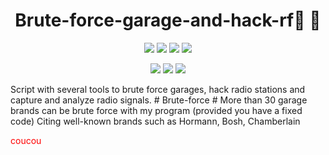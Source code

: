 # <h1 align="center">Brute-force-garage-and-hack-rf🏡 📡</h1>
<p align="center">
  <img src="https://img.shields.io/badge/Brute-Force-green?style=for-the-badge">
  <img src="https://img.shields.io/badge/Capture-Signal-green?style=for-the-badge">
  <img src="https://img.shields.io/badge/Replay-Signal-green?style=for-the-badge">
  <img src="https://img.shields.io/badge/Hack-Radio-green?style=for-the-badge">
 
</p>
<p align="center">
  <img src="https://img.shields.io/badge/Author-Lucstay11-green?style=flat-square">
  <img src="https://img.shields.io/badge/Open%20Source-Yes-green?style=flat-square">
  <img src="https://img.shields.io/badge/Written%20In-Bash-green?style=flat-square">
</p>
Script with several tools to brute force garages, hack radio stations and capture and analyze radio signals.
# Brute-force
# 
More than 30 garage brands can be brute force with my program (provided you have a fixed code)
Citing well-known brands such as Hormann, Bosh, Chamberlain
<p style="color: red;">coucou</p>

